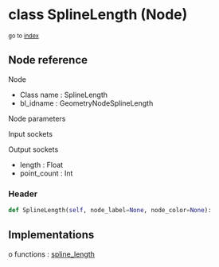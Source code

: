 # class SplineLength (Node)

<sub>go to [index](/docs/index.md)</sub>

## Node reference

Node
 - Class name : SplineLength
 - bl_idname : GeometryNodeSplineLength

Node parameters

Input sockets

Output sockets
 - length : Float
 - point_count : Int

### Header

``` python
def SplineLength(self, node_label=None, node_color=None):
```

## Implementations

o functions : [spline_length](/docs/GeoNodes_classes/spline_length.md)

